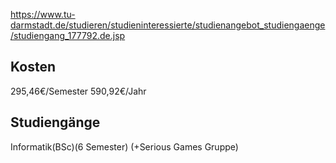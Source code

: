 https://www.tu-darmstadt.de/studieren/studieninteressierte/studienangebot_studiengaenge/studiengang_177792.de.jsp
## Kosten
295,46€/Semester
590,92€/Jahr
## Studiengänge
Informatik(BSc)(6 Semester) (+Serious Games Gruppe)